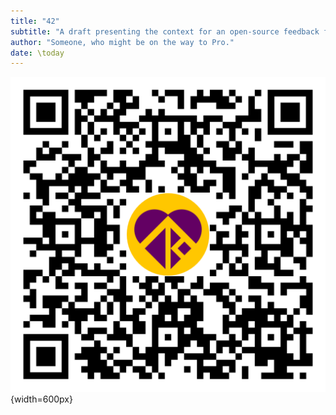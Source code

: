 ```yaml
---
title: "42"
subtitle: "A draft presenting the context for an open-source feedback framework designed to cultivate consensus that peace might be good."
author: "Someone, who might be on the way to Pro."
date: \today
---  
```

![](../resources/qr_code_latest_releases.png){width=600px}   
